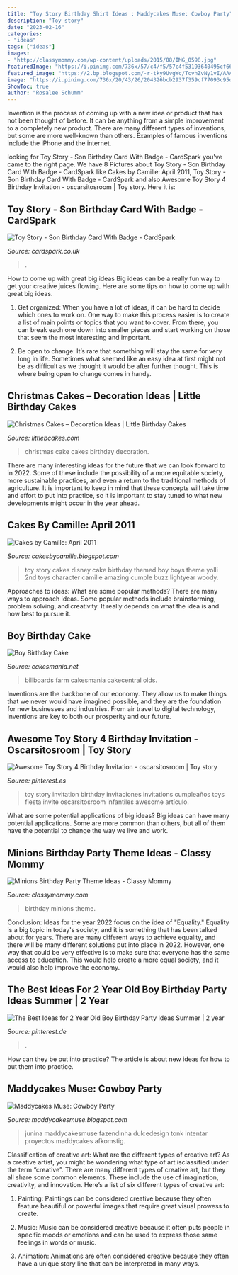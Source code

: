 ```yaml
---
title: "Toy Story Birthday Shirt Ideas : Maddycakes Muse: Cowboy Party"
description: "Toy story"
date: "2023-02-16"
categories:
- "ideas"
tags: ["ideas"]
images:
- "http://classymommy.com/wp-content/uploads/2015/08/IMG_0598.jpg"
featuredImage: "https://i.pinimg.com/736x/57/c4/f5/57c4f53193640495cf662598f62512ed.jpg"
featured_image: "https://2.bp.blogspot.com/-r-tky9UvgWc/TcvhZvNy1vI/AAAAAAAAFak/Vbd-OwaNvL4/s1600/cowboy1.jpg"
image: "https://i.pinimg.com/736x/20/43/26/204326bcb2937f359cf77093c95d1ea7.jpg"
ShowToc: true
author: "Rosalee Schumm"
---
```



Invention is the process of coming up with a new idea or product that has not been thought of before. It can be anything from a simple improvement to a completely new product. There are many different types of inventions, but some are more well-known than others. Examples of famous inventions include the iPhone and the internet.

	

		
looking for Toy Story - Son Birthday Card With Badge - CardSpark you've came to the right page. We have 8 Pictures about Toy Story - Son Birthday Card With Badge - CardSpark like Cakes by Camille: April 2011, Toy Story - Son Birthday Card With Badge - CardSpark and also Awesome Toy Story 4 Birthday Invitation - oscarsitosroom | Toy story. Here it is:
		
    
## Toy Story - Son Birthday Card With Badge - CardSpark

<img loading=lazy src="https://cdn2.bigcommerce.com/server3500/2e25k/products/2149/images/4483/Toy_Story_Son_Birthday_Card_With_Badge__42069.1457437306.900.900.jpg?c=2" onerror="this.onerror=null;this.src='https://tse2.mm.bing.net/th?id=OIP.al7zQDg7elj5n65VJrp_XgAAAA&amp;pid=15.1';" alt="Toy Story - Son Birthday Card With Badge - CardSpark">

_Source: cardspark.co.uk_

>. 

	

How to come up with great big ideas
Big ideas can be a really fun way to get your creative juices flowing. Here are some tips on how to come up with great big ideas. 
1. Get organized: When you have a lot of ideas, it can be hard to decide which ones to work on. One way to make this process easier is to create a list of main points or topics that you want to cover. From there, you can break each one down into smaller pieces and start working on those that seem the most interesting and important. 

2. Be open to change: It’s rare that something will stay the same for very long in life. Sometimes what seemed like an easy idea at first might not be as difficult as we thought it would be after further thought. This is where being open to change comes in handy.

    
## Christmas Cakes – Decoration Ideas | Little Birthday Cakes

<img loading=lazy src="http://www.littlebcakes.com/wp-content/uploads/2014/02/Christmas-Cake.jpg" onerror="this.onerror=null;this.src='https://tse1.mm.bing.net/th?id=OIP.bdHSXYxtcw7bn2Kw-gdC6AHaHK&amp;pid=15.1';" alt="Christmas Cakes – Decoration Ideas | Little Birthday Cakes">

_Source: littlebcakes.com_

>christmas cake cakes birthday decoration. 

	

There are many interesting ideas for the future that we can look forward to in 2022. Some of these include the possibility of a more equitable society, more sustainable practices, and even a return to the traditional methods of agriculture. It is important to keep in mind that these concepts will take time and effort to put into practice, so it is important to stay tuned to what new developments might occur in the year ahead.

    
## Cakes By Camille: April 2011

<img loading=lazy src="http://1.bp.blogspot.com/-5uhsvwg6zxc/Tasvvu_5hNI/AAAAAAAAABE/c6XeO4JBwTQ/s1600/IMG_0371.JPG" onerror="this.onerror=null;this.src='https://tse2.mm.bing.net/th?id=OIP.4PsDt9C23IQ0w5fOXJ5FQQHaLG&amp;pid=15.1';" alt="Cakes by Camille: April 2011">

_Source: cakesbycamille.blogspot.com_

>toy story cakes disney cake birthday themed boy boys theme yolli 2nd toys character camille amazing cumple buzz lightyear woody. 

	

Approaches to ideas: What are some popular methods?
There are many ways to approach ideas. Some popular methods include brainstorming, problem solving, and creativity. It really depends on what the idea is and how best to pursue it.

    
## Boy Birthday Cake

<img loading=lazy src="https://cakesmania.net/wp-content/uploads/Go_Cart_Cake.jpeg" onerror="this.onerror=null;this.src='https://tse1.mm.bing.net/th?id=OIP.GdLUd2DclDj24ocWXoB-4gHaJ4&amp;pid=15.1';" alt="Boy Birthday Cake">

_Source: cakesmania.net_

>billboards farm cakesmania cakecentral olds. 

	

Inventions are the backbone of our economy. They allow us to make things that we never would have imagined possible, and they are the foundation for new businesses and industries. From air travel to digital technology, inventions are key to both our prosperity and our future.

    
## Awesome Toy Story 4 Birthday Invitation - Oscarsitosroom | Toy Story

<img loading=lazy src="https://i.pinimg.com/736x/20/43/26/204326bcb2937f359cf77093c95d1ea7.jpg" onerror="this.onerror=null;this.src='https://tse1.mm.bing.net/th?id=OIP._uoBxidZwwpkF8IlNTk0twHaKX&amp;pid=15.1';" alt="Awesome Toy Story 4 Birthday Invitation - oscarsitosroom | Toy story">

_Source: pinterest.es_

>toy story invitation birthday invitaciones invitations cumpleaños toys fiesta invite oscarsitosroom infantiles awesome artículo. 

	

What are some potential applications of big ideas?
Big ideas can have many potential applications. Some are more common than others, but all of them have the potential to change the way we live and work.

    
## Minions Birthday Party Theme Ideas - Classy Mommy

<img loading=lazy src="http://classymommy.com/wp-content/uploads/2015/08/IMG_0598.jpg" onerror="this.onerror=null;this.src='https://tse1.mm.bing.net/th?id=OIP.9BjioKepljnWhUz8jmRmqAHaKX&amp;pid=15.1';" alt="Minions Birthday Party Theme Ideas - Classy Mommy">

_Source: classymommy.com_

>birthday minions theme. 

	

Conclusion:
Ideas for the year 2022 focus on the idea of "Equality." Equality is a big topic in today's society, and it is something that has been talked about for years. There are many different ways to achieve equality, and there will be many different solutions put into place in 2022. However, one way that could be very effective is to make sure that everyone has the same access to education. This would help create a more equal society, and it would also help improve the economy.

    
## The Best Ideas For 2 Year Old Boy Birthday Party Ideas Summer | 2 Year

<img loading=lazy src="https://i.pinimg.com/736x/57/c4/f5/57c4f53193640495cf662598f62512ed.jpg" onerror="this.onerror=null;this.src='https://tse4.mm.bing.net/th?id=OIP.wEVHPIjVN4bZo8HmFJ-fVQHaO0&amp;pid=15.1';" alt="The Best Ideas for 2 Year Old Boy Birthday Party Ideas Summer | 2 year">

_Source: pinterest.de_

>. 

	

How can they be put into practice?
The article is about new ideas for how to put them into practice.

    
## Maddycakes Muse: Cowboy Party

<img loading=lazy src="https://2.bp.blogspot.com/-r-tky9UvgWc/TcvhZvNy1vI/AAAAAAAAFak/Vbd-OwaNvL4/s1600/cowboy1.jpg" onerror="this.onerror=null;this.src='https://tse3.mm.bing.net/th?id=OIP.4kNkQnVcRf2bvmwmhzhEQwHaLG&amp;pid=15.1';" alt="Maddycakes Muse: Cowboy Party">

_Source: maddycakesmuse.blogspot.com_

>junina maddycakesmuse fazendinha dulcedesign tonk intentar proyectos maddycakes afkomstig. 

	

Classification of creative art: What are the different types of creative art?
As a creative artist, you might be wondering what type of art isclassified under the term “creative”. There are many different types of creative art, but they all share some common elements. These include the use of imagination, creativity, and innovation. Here’s a list of six different types of creative art:
1. Painting: Paintings can be considered creative because they often feature beautiful or powerful images that require great visual prowess to create.

2. Music: Music can be considered creative because it often puts people in specific moods or emotions and can be used to express those same feelings in words or music.

3. Animation: Animations are often considered creative because they often have a unique story line that can be interpreted in many ways.


